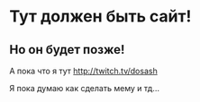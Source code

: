# Тут должен быть сайт!
## Но он будет позже!
А пока что я тут http://twitch.tv/dosash 

Я пока думаю как сделать мему и тд...